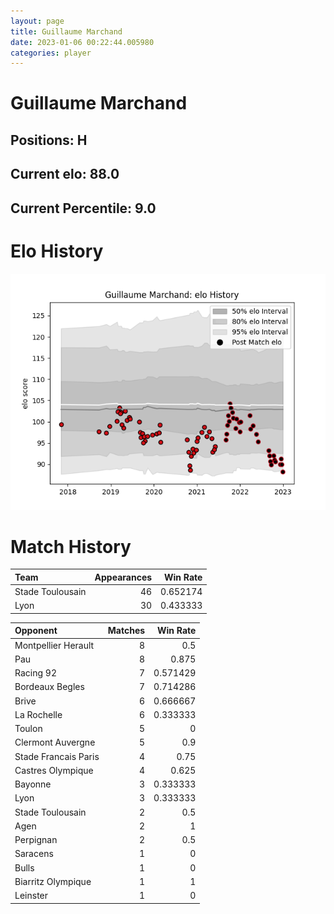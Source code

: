 ```yaml
---  
layout: page  
title: Guillaume Marchand  
date: 2023-01-06 00:22:44.005980  
categories: player  
---
```

# Guillaume Marchand

## Positions: H

## Current elo: 88.0

## Current Percentile: 9.0

# Elo History


![elo history](history_GuillaumeMarchand.png)
# Match History


| Team             |   Appearances |   Win Rate |
|:-----------------|--------------:|-----------:|
| Stade Toulousain |            46 |   0.652174 |
| Lyon             |            30 |   0.433333 |

| Opponent             |   Matches |   Win Rate |
|:---------------------|----------:|-----------:|
| Montpellier Herault  |         8 |   0.5      |
| Pau                  |         8 |   0.875    |
| Racing 92            |         7 |   0.571429 |
| Bordeaux Begles      |         7 |   0.714286 |
| Brive                |         6 |   0.666667 |
| La Rochelle          |         6 |   0.333333 |
| Toulon               |         5 |   0        |
| Clermont Auvergne    |         5 |   0.9      |
| Stade Francais Paris |         4 |   0.75     |
| Castres Olympique    |         4 |   0.625    |
| Bayonne              |         3 |   0.333333 |
| Lyon                 |         3 |   0.333333 |
| Stade Toulousain     |         2 |   0.5      |
| Agen                 |         2 |   1        |
| Perpignan            |         2 |   0.5      |
| Saracens             |         1 |   0        |
| Bulls                |         1 |   0        |
| Biarritz Olympique   |         1 |   1        |
| Leinster             |         1 |   0        |